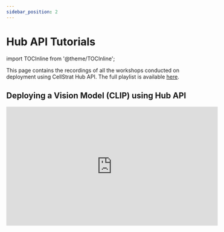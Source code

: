 ```yaml
---
sidebar_position: 2
---
```


# Hub API Tutorials

import TOCInline from '@theme/TOCInline';

This page contains the recordings of all the workshops conducted on deployment using CellStrat Hub API. The full playlist is available [here](https://youtube.com/playlist?list=PLe98utiPuz--dPADTSxuF5e6yqCAYDCD1).

<TOCInline toc={toc} />

## Deploying a Vision Model (CLIP) using Hub API

<iframe width="560" height="315" src="https://www.youtube.com/embed/DsruvxMAULU" title="YouTube video player" frameborder="0" allow="accelerometer; autoplay; clipboard-write; encrypted-media; gyroscope; picture-in-picture" allowfullscreen></iframe>
